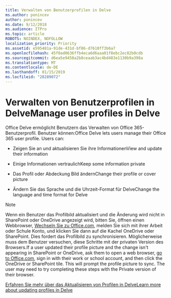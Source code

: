 ```yaml
---
title: Verwalten von Benutzerprofilen in Delve
ms.author: ponincev
author: ponincev
ms.date: 9/12/2018
ms.audience: ITPro
ms.topic: article
ROBOTS: NOINDEX, NOFOLLOW
localization_priority: Priority
ms.assetid: e595481a-91de-431d-bf86-d7610ff3b6a7
ms.openlocfilehash: 45f0ad0636ffb4eca6d6aaa01f8ebc2ec82b0cdb
ms.sourcegitcommit: d6ea5e9458a2b8ceaab3ac4bd483e1130b9a398a
ms.translationtype: MT
ms.contentlocale: de-DE
ms.lasthandoff: 01/15/2019
ms.locfileid: "28289072"
---
```

# <a name="manage-user-profiles-in-delve"></a><span data-ttu-id="f815d-102">Verwalten von Benutzerprofilen in Delve</span><span class="sxs-lookup"><span data-stu-id="f815d-102">Manage user profiles in Delve</span></span>

<span data-ttu-id="f815d-p101">Office Delve ermöglicht Benutzern das Verwalten von Office 365-Benutzerprofil. Benutzer können:</span><span class="sxs-lookup"><span data-stu-id="f815d-p101">Office Delve lets users manage their Office 365 user profile. Users can:</span></span>
  
- <span data-ttu-id="f815d-105">Zeigen Sie an und aktualisieren Sie ihre Informationen</span><span class="sxs-lookup"><span data-stu-id="f815d-105">View and update their information</span></span>
    
- <span data-ttu-id="f815d-106">Einige Informationen vertraulich</span><span class="sxs-lookup"><span data-stu-id="f815d-106">Keep some information private</span></span>
    
- <span data-ttu-id="f815d-107">Das Profil oder Abdeckung Bild ändern</span><span class="sxs-lookup"><span data-stu-id="f815d-107">Change their profile or cover picture</span></span>
    
- <span data-ttu-id="f815d-108">Ändern Sie das Sprache und die Uhrzeit-Format für Delve</span><span class="sxs-lookup"><span data-stu-id="f815d-108">Change the language and time format for Delve</span></span>
    
> [!NOTE]
> <span data-ttu-id="f815d-p102">Wenn ein Benutzer das Profilbild aktualisiert und die Änderung wird nicht in SharePoint oder OneDrive angezeigt wird, bitten Sie, öffnen einen Webbrowser, [Wechseln Sie zu Office.com](https://www.office.com), melden Sie sich mit ihrer Arbeit oder Schule Konto, und klicken Sie dann auf die Kachel OneDrive oder SharePoint. Dies fordert das Profilbild zu synchronisieren. Möglicherweise muss dem Benutzer versuchen, diese Schritte mit der privaten Version des Browsers.</span><span class="sxs-lookup"><span data-stu-id="f815d-p102">If a user updated their profile picture and the change isn't appearing in SharePoint or OneDrive, ask them to open a web browser, [go to Office.com](https://www.office.com), sign in with their work or school account, and then click the OneDrive or SharePoint tile. This will prompt the profile picture to sync. The user may need to try completing these steps with the Private version of their browser.</span></span> 
  
[<span data-ttu-id="f815d-111">Erfahren Sie mehr über das Aktualisieren von Profilen in Delve</span><span class="sxs-lookup"><span data-stu-id="f815d-111">Learn more about updating profiles in Delve</span></span>](https://go.microsoft.com/fwlink/?linkid=735070)
  

